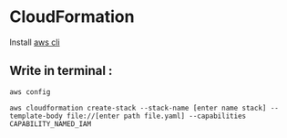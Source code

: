 # CloudFormation
Install [aws cli](https://docs.aws.amazon.com/cli/latest/userguide/getting-started-install.html)

## Write in terminal :
```
aws config
```
```
aws cloudformation create-stack --stack-name [enter name stack] --template-body file://[enter path file.yaml] --capabilities CAPABILITY_NAMED_IAM

```
